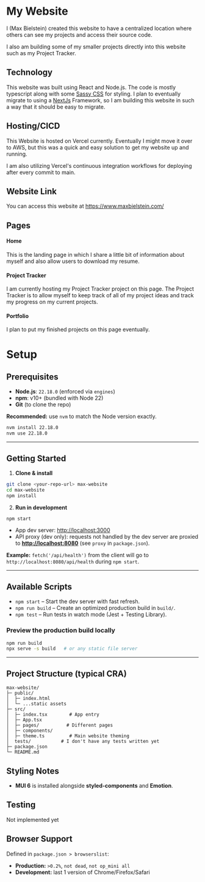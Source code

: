 # My Website

I (Max Bielstein) created this website to have a centralized location where others can see my projects and access their source code.

I also am building some of my smaller projects directly into this website such as my Project Tracker.

## Technology

This website was built using React and Node.js. The code is mostly typescript along with some [Sassy CSS](https://sass-lang.com/guide/) for styling. I plan to eventually migrate to using a [NextJs](https://nextjs.org/) Framework, so I am building this website in such a way that it should be easy to migrate.

## Hosting/CICD

This Website is hosted on Vercel currently. Eventually I might move it over to AWS, but this was a quick and easy solution to get my website up and running. 

I am also utilizing Vercel's continuous integration workflows for deploying after every commit to main.

## Website Link

You can access this website at https://www.maxbielstein.com/

## Pages

#### Home

This is the landing page in which I share a little bit of information about myself and also allow users to download my resume.

#### Project Tracker

I am currently hosting my Project Tracker project on this page.  The Project Tracker is to allow myself to keep track of all of my project ideas and track my progress on my current projects.

#### Portfolio

I plan to put my finished projects on this page eventually.

# Setup

## Prerequisites

* **Node.js**: `22.18.0` (enforced via `engines`)
* **npm**: v10+ (bundled with Node 22)
* **Git** (to clone the repo)

**Recommended:** use `nvm` to match the Node version exactly.

```bash
nvm install 22.18.0
nvm use 22.18.0
```

---

## Getting Started

1. **Clone & install**

```bash
git clone <your-repo-url> max-website
cd max-website
npm install
```

2. **Run in development**

```bash
npm start
```

* App dev server: [http://localhost:3000](http://localhost:3000)
* API proxy (dev only): requests not handled by the dev server are proxied to **[http://localhost:8080](http://localhost:8080)** (see `proxy` in `package.json`).

**Example:** `fetch('/api/health')` from the client will go to `http://localhost:8080/api/health` during `npm start`.

---

## Available Scripts

* `npm start` – Start the dev server with fast refresh.
* `npm run build` – Create an optimized production build in `build/`.
* `npm test` – Run tests in watch mode (Jest + Testing Library).

### Preview the production build locally

```bash
npm run build
npx serve -s build   # or any static file server
```

---

## Project Structure (typical CRA)

```
max-website/
├─ public/
│  ├─ index.html
│  └─ ...static assets
├─ src/
│  ├─ index.tsx        # App entry
│  ├─ App.tsx
│  ├─ pages/          # Different pages
│  ├─ components/ 
│  ├─ theme.ts         # Main website theming
│  tests/           # I don't have any tests written yet
├─ package.json
└─ README.md
```


## Styling Notes

* **MUI 6** is installed alongside **styled-components** and **Emotion**.


## Testing

Not implemented yet


## Browser Support

Defined in `package.json > browserslist`:

* **Production:** `>0.2%`, `not dead`, `not op_mini all`
* **Development:** last 1 version of Chrome/Firefox/Safari

